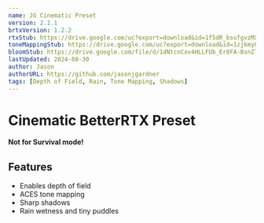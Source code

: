 ```yaml
---
name: JG Cinematic Preset
version: 2.1.1
brtxVersion: 1.2.2
rtxStub: https://drive.google.com/uc?export=download&id=1f5dR_bsufgvzMXNVUoQ5Y72qtyyA4u6P
toneMappingStub: https://drive.google.com/uc?export=download&id=1zjkmyOpZl9hT6r438lkoqisRGGDII-IV
bloomStub: https://drive.google.com/file/d/1dNtcnCxv4HLLFUb_Er8FA-BsnZlpSIqL/view?usp=sharing
lastUpdated: 2024-08-30
author: Jason
authorURL: https://github.com/jasonjgardner
tags: [Depth of Field, Rain, Tone Mapping, Shadows]
---
```

# Cinematic BetterRTX Preset

**Not for Survival mode!**

## Features
- Enables depth of field
- ACES tone mapping
- Sharp shadows
- Rain wetness and tiny puddles
